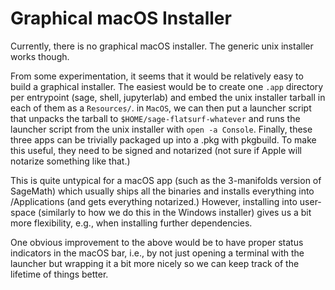 # Graphical macOS Installer

Currently, there is no graphical macOS installer. The generic unix installer
works though.

From some experimentation, it seems that it would be relatively easy to build a
graphical installer. The easiest would be to create one `.app` directory per
entrypoint (sage, shell, jupyterlab) and embed the unix installer tarball in
each of them as a `Resources/`. in `MacOS`, we can then put a launcher script
that unpacks the tarball to `$HOME/sage-flatsurf-whatever` and runs the
launcher script from the unix installer with `open -a Console`. Finally, these
three apps can be trivially packaged up into a .pkg with pkgbuild. To make this
useful, they need to be signed and notarized (not sure if Apple will notarize
something like that.)

This is quite untypical for a macOS app (such as the 3-manifolds version of
SageMath) which usually ships all the binaries and installs everything into
/Applications (and gets everything notarized.) However, installing into
user-space (similarly to how we do this in the Windows installer) gives us a
bit more flexibility, e.g., when installing further dependencies.

One obvious improvement to the above would be to have proper status indicators
in the macOS bar, i.e., by not just opening a terminal with the launcher but
wrapping it a bit more nicely so we can keep track of the lifetime of things
better.

